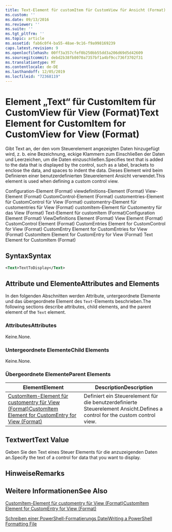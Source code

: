 ```yaml
---
title: Text-Element für customItem für CustomView für Ansicht (Format) | Microsoft-Dokumentation
ms.custom: ''
ms.date: 09/13/2016
ms.reviewer: ''
ms.suite: ''
ms.tgt_pltfrm: ''
ms.topic: article
ms.assetid: fab6c0f4-ba55-48ae-9c16-f9a998169239
caps.latest.revision: 9
ms.openlocfilehash: 00ff3a357cfef0b250bb55dd3a206d69d5d42609
ms.sourcegitcommit: debd2b38fb8070a7357bf1a4bf9cc736f3702f31
ms.translationtype: MT
ms.contentlocale: de-DE
ms.lasthandoff: 12/05/2019
ms.locfileid: "72368119"
---
```

# <a name="text-element-for-customitem-for-customview-for-view-format"></a><span data-ttu-id="e076d-102">Element „Text“ für CustomItem für CustomView für View (Format)</span><span class="sxs-lookup"><span data-stu-id="e076d-102">Text Element for CustomItem for CustomView for View (Format)</span></span>

<span data-ttu-id="e076d-103">Gibt Text an, der den vom Steuerelement angezeigten Daten hinzugefügt wird, z. b. eine Bezeichnung, eckige Klammern zum Einschließen der Daten und Leerzeichen, um die Daten einzuschließen.</span><span class="sxs-lookup"><span data-stu-id="e076d-103">Specifies text that is added to the data that is displayed by the control, such as a label, brackets to enclose the data, and spaces to indent the data.</span></span> <span data-ttu-id="e076d-104">Dieses Element wird beim Definieren einer benutzerdefinierten Steuerelement Ansicht verwendet.</span><span class="sxs-lookup"><span data-stu-id="e076d-104">This element is used when defining a custom control view.</span></span>

<span data-ttu-id="e076d-105">Configuration-Element (Format) viewdefinitions-Element (Format) View-Element (Format) CustomControl-Element (Format) customentries-Element für CustomControl für View (Format) customentry-Element für customentries für View (Format) customItem-Element für Customentry für das View (Format) Text-Element für customItem (Format)</span><span class="sxs-lookup"><span data-stu-id="e076d-105">Configuration Element (Format) ViewDefinitions Element (Format) View Element (Format) CustomControl Element (Format) CustomEntries Element for CustomControl for View (Format) CustomEntry Element for CustomEntries for View (Format) CustomItem Element for CustomEntry for View (Format) Text Element for CustomItem (Format)</span></span>

## <a name="syntax"></a><span data-ttu-id="e076d-106">Syntax</span><span class="sxs-lookup"><span data-stu-id="e076d-106">Syntax</span></span>

```xml
<Text>TextToDisplay</Text>
```

## <a name="attributes-and-elements"></a><span data-ttu-id="e076d-107">Attribute und Elemente</span><span class="sxs-lookup"><span data-stu-id="e076d-107">Attributes and Elements</span></span>

<span data-ttu-id="e076d-108">In den folgenden Abschnitten werden Attribute, untergeordnete Elemente und das übergeordnete Element des `Text`-Elements beschrieben.</span><span class="sxs-lookup"><span data-stu-id="e076d-108">The following sections describe attributes, child elements, and the parent element of the `Text` element.</span></span>

### <a name="attributes"></a><span data-ttu-id="e076d-109">Attributes</span><span class="sxs-lookup"><span data-stu-id="e076d-109">Attributes</span></span>

<span data-ttu-id="e076d-110">Keine.</span><span class="sxs-lookup"><span data-stu-id="e076d-110">None.</span></span>

### <a name="child-elements"></a><span data-ttu-id="e076d-111">Untergeordnete Elemente</span><span class="sxs-lookup"><span data-stu-id="e076d-111">Child Elements</span></span>

<span data-ttu-id="e076d-112">Keine.</span><span class="sxs-lookup"><span data-stu-id="e076d-112">None.</span></span>

### <a name="parent-elements"></a><span data-ttu-id="e076d-113">Übergeordnete Elemente</span><span class="sxs-lookup"><span data-stu-id="e076d-113">Parent Elements</span></span>

|<span data-ttu-id="e076d-114">Element</span><span class="sxs-lookup"><span data-stu-id="e076d-114">Element</span></span>|<span data-ttu-id="e076d-115">Description</span><span class="sxs-lookup"><span data-stu-id="e076d-115">Description</span></span>|
|-------------|-----------------|
|[<span data-ttu-id="e076d-116">CustomItem-Element für customentry für View (Format)</span><span class="sxs-lookup"><span data-stu-id="e076d-116">CustomItem Element for CustomEntry for View (Format)</span></span>](./customitem-element-for-customentry-for-customcontrol-for-view-format.md)|<span data-ttu-id="e076d-117">Definiert ein Steuerelement für die benutzerdefinierte Steuerelement Ansicht.</span><span class="sxs-lookup"><span data-stu-id="e076d-117">Defines a control for the custom control view.</span></span>|

## <a name="text-value"></a><span data-ttu-id="e076d-118">Textwert</span><span class="sxs-lookup"><span data-stu-id="e076d-118">Text Value</span></span>

<span data-ttu-id="e076d-119">Geben Sie den Text eines Steuer Elements für die anzuzeigenden Daten an.</span><span class="sxs-lookup"><span data-stu-id="e076d-119">Specify the text of a control for data that you want to display.</span></span>

## <a name="remarks"></a><span data-ttu-id="e076d-120">Hinweise</span><span class="sxs-lookup"><span data-stu-id="e076d-120">Remarks</span></span>

## <a name="see-also"></a><span data-ttu-id="e076d-121">Weitere Informationen</span><span class="sxs-lookup"><span data-stu-id="e076d-121">See Also</span></span>

[<span data-ttu-id="e076d-122">CustomItem-Element für customentry für View (Format)</span><span class="sxs-lookup"><span data-stu-id="e076d-122">CustomItem Element for CustomEntry for View (Format)</span></span>](./customitem-element-for-customentry-for-customcontrol-for-view-format.md)

[<span data-ttu-id="e076d-123">Schreiben einer PowerShell-Formatierungs Datei</span><span class="sxs-lookup"><span data-stu-id="e076d-123">Writing a PowerShell Formatting File</span></span>](./writing-a-powershell-formatting-file.md)
